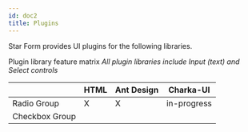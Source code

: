 ```yaml
---
id: doc2
title: Plugins
---
```


Star Form provides UI plugins for the following libraries.

Plugin library feature matrix
*All plugin libraries include Input (text) and Select controls*

|  | HTML      | Ant Design     | Charka-UI
| -------- | --------- | ---------- | ---
| Radio Group  | X | X | in-progress |
| Checkbox Group  |  |  |  |
